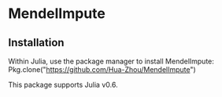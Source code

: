 # MendelImpute

## Installation

Within Julia, use the package manager to install MendelImpute:
    Pkg.clone("https://github.com/Hua-Zhou/MendelImpute")
    
This package supports Julia v0.6.
